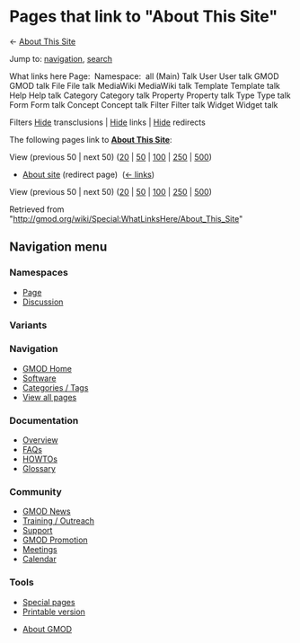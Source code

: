 <div id="mw-page-base" class="noprint">

</div>

<div id="mw-head-base" class="noprint">

</div>

<div id="content" class="mw-body" role="main">

<span id="top"></span>

<div id="mw-js-message" style="display:none;">

</div>



# <span dir="auto">Pages that link to "About This Site"</span>

<div id="bodyContent">

<div id="contentSub">

← [About This Site](/wiki/About_This_Site "About This Site")

</div>

<div id="jump-to-nav" class="mw-jump">

Jump to: [navigation](#mw-navigation), [search](#p-search)

</div>

<div id="mw-content-text">

What links here Page:  Namespace:  all (Main) Talk User User talk GMOD
GMOD talk File File talk MediaWiki MediaWiki talk Template Template talk
Help Help talk Category Category talk Property Property talk Type Type
talk Form Form talk Concept Concept talk Filter Filter talk Widget
Widget talk

Filters
[Hide](/mediawiki/index.php?title=Special:WhatLinksHere/About_This_Site&hidetrans=1 "Special:WhatLinksHere/About This Site")
transclusions \|
[Hide](/mediawiki/index.php?title=Special:WhatLinksHere/About_This_Site&hidelinks=1 "Special:WhatLinksHere/About This Site")
links \|
[Hide](/mediawiki/index.php?title=Special:WhatLinksHere/About_This_Site&hideredirs=1 "Special:WhatLinksHere/About This Site")
redirects

The following pages link to **[About This
Site](/wiki/About_This_Site "About This Site")**:

View (previous 50 \| next 50)
([20](/mediawiki/index.php?title=Special:WhatLinksHere/About_This_Site&limit=20 "Special:WhatLinksHere/About This Site")
\|
[50](/mediawiki/index.php?title=Special:WhatLinksHere/About_This_Site&limit=50 "Special:WhatLinksHere/About This Site")
\|
[100](/mediawiki/index.php?title=Special:WhatLinksHere/About_This_Site&limit=100 "Special:WhatLinksHere/About This Site")
\|
[250](/mediawiki/index.php?title=Special:WhatLinksHere/About_This_Site&limit=250 "Special:WhatLinksHere/About This Site")
\|
[500](/mediawiki/index.php?title=Special:WhatLinksHere/About_This_Site&limit=500 "Special:WhatLinksHere/About This Site"))

- [About
  site](/mediawiki/index.php?title=About_site&redirect=no "About site")
  (redirect page) ‎ <span class="mw-whatlinkshere-tools">([←
  links](/mediawiki/index.php?title=Special:WhatLinksHere&target=About+site "Special:WhatLinksHere"))</span>

View (previous 50 \| next 50)
([20](/mediawiki/index.php?title=Special:WhatLinksHere/About_This_Site&limit=20 "Special:WhatLinksHere/About This Site")
\|
[50](/mediawiki/index.php?title=Special:WhatLinksHere/About_This_Site&limit=50 "Special:WhatLinksHere/About This Site")
\|
[100](/mediawiki/index.php?title=Special:WhatLinksHere/About_This_Site&limit=100 "Special:WhatLinksHere/About This Site")
\|
[250](/mediawiki/index.php?title=Special:WhatLinksHere/About_This_Site&limit=250 "Special:WhatLinksHere/About This Site")
\|
[500](/mediawiki/index.php?title=Special:WhatLinksHere/About_This_Site&limit=500 "Special:WhatLinksHere/About This Site"))

</div>

<div class="printfooter">

Retrieved from
"<http://gmod.org/wiki/Special:WhatLinksHere/About_This_Site>"

</div>

<div id="catlinks" class="catlinks catlinks-allhidden">

</div>

<div class="visualClear">

</div>

</div>

</div>

<div id="mw-navigation">

## Navigation menu

<div id="mw-head">



<div id="left-navigation">

<div id="p-namespaces" class="vectorTabs" role="navigation"
aria-labelledby="p-namespaces-label">

### Namespaces

- <span id="ca-nstab-main"><a href="/wiki/About_This_Site" accesskey="c"
  title="View the content page [c]">Page</a></span>
- <span id="ca-talk"><a
  href="/mediawiki/index.php?title=Talk:About_This_Site&amp;action=edit&amp;redlink=1"
  accesskey="t"
  title="Discussion about the content page [t]">Discussion</a></span>

</div>

<div id="p-variants" class="vectorMenu emptyPortlet" role="navigation"
aria-labelledby="p-variants-label">

### 

### Variants[](#)

<div class="menu">

</div>

</div>

</div>





</div>

</div>

</div>

<div id="mw-panel">

<div id="p-logo" role="banner">

<a href="/wiki/Main_Page"
style="background-image: url(http://gmod.org/images/GMOD-cogs.png);"
title="Visit the main page"></a>

</div>

<div id="p-Navigation" class="portal" role="navigation"
aria-labelledby="p-Navigation-label">

### Navigation

<div class="body">

- <span id="n-GMOD-Home">[GMOD Home](/wiki/Main_Page)</span>
- <span id="n-Software">[Software](/wiki/GMOD_Components)</span>
- <span id="n-Categories-.2F-Tags">[Categories /
  Tags](/wiki/Categories)</span>
- <span id="n-View-all-pages">[View all
  pages](/wiki/Special:AllPages)</span>

</div>

</div>

<div id="p-Documentation" class="portal" role="navigation"
aria-labelledby="p-Documentation-label">

### Documentation

<div class="body">

- <span id="n-Overview">[Overview](/wiki/Overview)</span>
- <span id="n-FAQs">[FAQs](/wiki/Category:FAQ)</span>
- <span id="n-HOWTOs">[HOWTOs](/wiki/Category:HOWTO)</span>
- <span id="n-Glossary">[Glossary](/wiki/Glossary)</span>

</div>

</div>

<div id="p-Community" class="portal" role="navigation"
aria-labelledby="p-Community-label">

### Community

<div class="body">

- <span id="n-GMOD-News">[GMOD News](/wiki/GMOD_News)</span>
- <span id="n-Training-.2F-Outreach">[Training /
  Outreach](/wiki/Training_and_Outreach)</span>
- <span id="n-Support">[Support](/wiki/Support)</span>
- <span id="n-GMOD-Promotion">[GMOD
  Promotion](/wiki/GMOD_Promotion)</span>
- <span id="n-Meetings">[Meetings](/wiki/Meetings)</span>
- <span id="n-Calendar">[Calendar](/wiki/Calendar)</span>

</div>

</div>

<div id="p-tb" class="portal" role="navigation"
aria-labelledby="p-tb-label">

### Tools

<div class="body">

- <span id="t-specialpages"><a href="/wiki/Special:SpecialPages" accesskey="q"
  title="A list of all special pages [q]">Special pages</a></span>
- <span id="t-print"><a
  href="/mediawiki/index.php?title=Special:WhatLinksHere/About_This_Site&amp;printable=yes"
  rel="alternate" accesskey="p"
  title="Printable version of this page [p]">Printable version</a></span>

</div>

</div>

</div>

</div>

<div id="footer" role="contentinfo">

- <span id="footer-places-about">[About
  GMOD](/wiki/GMOD:About "GMOD:About")</span>

<!-- -->






</div>
